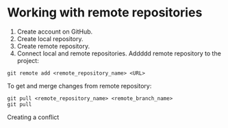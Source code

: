 # Working with remote repositories
1. Create account on GitHub.
2. Create local repository.
3. Create remote repository.
4. Connect local and remote repositories.
Addddd remote repository to the project:
```
git remote add <remote_repository_name> <URL>
```
To get and merge changes from remote repository:
```
git pull <remote_repository_name> <remote_branch_name>
git pull
```
Creating a conflict